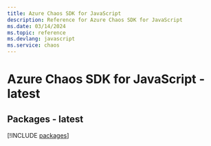 ```yaml
---
title: Azure Chaos SDK for JavaScript
description: Reference for Azure Chaos SDK for JavaScript
ms.date: 03/14/2024
ms.topic: reference
ms.devlang: javascript
ms.service: chaos
---
```

# Azure Chaos SDK for JavaScript - latest
## Packages - latest
[!INCLUDE [packages](chaos-index.md)]